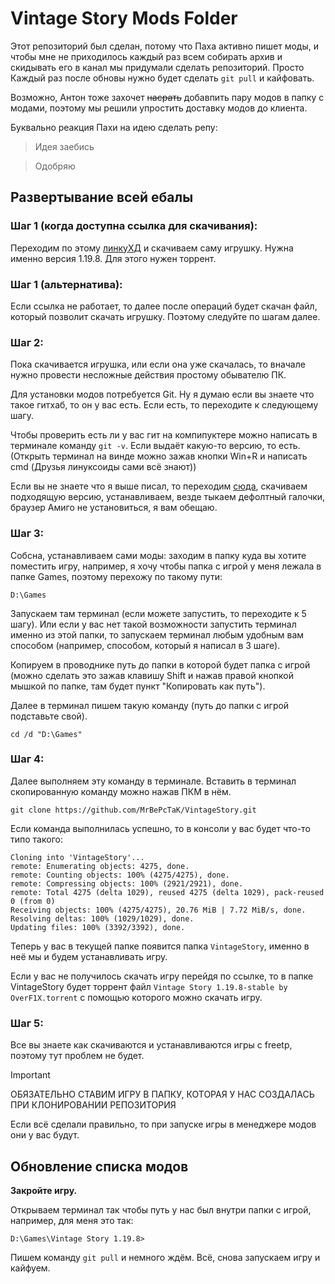 # Vintage Story Mods Folder

Этот репозиторий был сделан, потому что Паха активно пишет моды, и чтобы мне не приходилось каждый раз всем собирать архив и скидывать его в канал мы придумали сделать репозиторий. Просто Каждый раз после обновы нужно будет сделать `git pull` и кайфовать. 

Возможно, Антон тоже захочет ~~насрать~~ добавпить пару модов в папку с модами, поэтому мы решили упростить доставку модов до клиента.

Буквально реакция Пахи на идею сделать репу:
> Идея заебись

> Одобряю

## Развертывание всей ебалы

### Шаг 1 (когда доступна ссылка для скачивания):

Переходим по этому [линкуХД](https://tracker.fplay.free.hr/dl.php?id=16) и скачиваем саму игрушку. Нужна именно версия 1.19.8.
Для этого нужен торрент.

### Шаг 1 (альтернатива):

Если ссылка не работает, то далее после операций будет скачан файл, который позволит скачать игрушку. Поэтому следуйте по шагам далее.

### Шаг 2:

Пока скачивается игрушка, или если она уже скачалась, то вначале нужно провести несложные действия простому обывателю ПК.

Для установки модов потребуется Git. Ну я думаю если вы знаете что такое гитхаб, то он у вас есть. Если есть, то переходите к следующему шагу.

Чтобы проверить есть ли у вас гит на компипуктере можно написать в терминале команду `git -v`. Если выдаёт какую-то версию, то есть. (Открыть терминал на винде можно зажав кнопки Win+R и написать cmd (Друзья линуксоиды сами всё знают))

Если вы не знаете что я выше писал, то переходим [сюда](https://git-scm.com/downloads), скачиваем подходящую версию, устанавливаем, везде тыкаем дефолтный галочки, браузер Амиго не установиться, я вам обещаю.

### Шаг 3:

Собсна, устанавливаем сами моды: заходим в папку куда вы хотите поместить игру, например, я хочу чтобы папка с игрой у меня лежала в папке Games, поэтому перехожу по такому пути:

```
D:\Games
```

Запускаем там терминал (если можете запустить, то переходите к 5 шагу). Или если у вас нет такой возможности запустить терминал именно из этой папки, то запускаем терминал любым удобным вам способом (например, способом, который я написал в 3 шаге). 

Копируем в проводнике путь до папки в которой будет папка с игрой (можно сделать это зажав клавишу Shift и нажав правой кнопкой мышкой по папке, там будет пункт "Копировать как путь").

Далее в терминал пишем такую команду (путь до папки с игрой подставьте свой).

```
cd /d "D:\Games"
```

### Шаг 4:

Далее выполняем эту команду в терминале. Вставить в терминал скопированную команду можно нажав ПКМ в нём.

```
git clone https://github.com/MrBePcTaK/VintageStory.git
```

Если команда выполнилась успешно, то в консоли у вас будет что-то типо такого:

```
Cloning into 'VintageStory'...
remote: Enumerating objects: 4275, done.
remote: Counting objects: 100% (4275/4275), done.
remote: Compressing objects: 100% (2921/2921), done.
remote: Total 4275 (delta 1029), reused 4275 (delta 1029), pack-reused 0 (from 0)
Receiving objects: 100% (4275/4275), 20.76 MiB | 7.72 MiB/s, done.
Resolving deltas: 100% (1029/1029), done.
Updating files: 100% (3392/3392), done.
```

Теперь у вас в текущей папке появится папка `VintageStory`, именно в неё мы и будем устанавливать игру.

Если у вас не получилось скачать игру перейдя по ссылке, то в папке VintageStory будет торрент файл `Vintage Story 1.19.8-stable by OverF1X.torrent` с помощью которого можно скачать игру.

### Шаг 5:

Все вы знаете как скачиваются и устанавливаются игры с freetp, поэтому тут проблем не будет.

> [!IMPORTANT]
> ОБЯЗАТЕЛЬНО СТАВИМ ИГРУ В ПАПКУ, КОТОРАЯ У НАС СОЗДАЛАСЬ ПРИ КЛОНИРОВАНИИ РЕПОЗИТОРИЯ

Если всё сделали правильно, то при запуске игры в менеджере модов они у вас будут.

## Обновление списка модов

**Закройте игру.**

Открываем терминал так чтобы путь у нас был внутри папки с игрой, например, для меня это так:

```
D:\Games\Vintage Story 1.19.8>
```

Пишем команду `git pull` и немного ждём. Всё, снова запускаем игру и кайфуем.